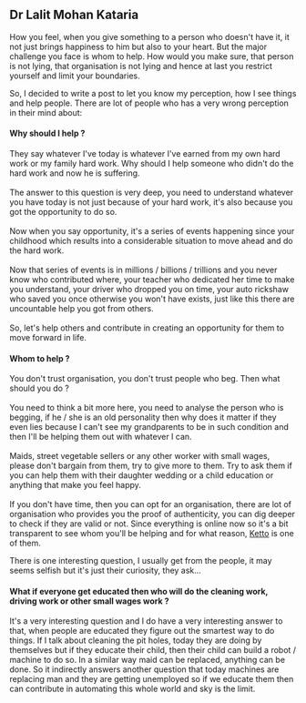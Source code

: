## Dr Lalit Mohan Kataria

<!-- wp:paragraph {"align":"justify","dropCap":true} -->
<p class="has-drop-cap has-text-align-justify">How you feel, when you give something to a person who doesn't have it, it not just brings happiness to him but also to your heart. But the major challenge you face is whom to help. How would you make sure, that person is not lying, that organisation is not lying and hence at last you restrict yourself and limit your boundaries.</p>
<!-- /wp:paragraph -->

<!-- wp:paragraph {"align":"justify"} -->
<p class="has-text-align-justify">So, I decided to write a post to let you know my perception, how I see things and help people. There are lot of people who has a very wrong perception in their mind about:</p>
<!-- /wp:paragraph -->

<!-- wp:more -->
<!--more-->
<!-- /wp:more -->

<!-- wp:heading {"level":4} -->
<h4>Why should I help ?</h4>
<!-- /wp:heading -->

<!-- wp:paragraph {"align":"justify"} -->
<p class="has-text-align-justify">They say whatever I've today is whatever I've earned from my own hard work or my family hard work. Why should I help someone who didn't do the hard work and now he is suffering.<br><br>The answer to this question is very deep, you need to understand whatever you have today is not just because of your hard work, it's also because you got the opportunity to do so.<br><br>Now when you say opportunity, it's a series of events happening since your childhood which results into a considerable situation to move ahead and do the hard work.<br><br>Now that series of events is in millions / billions / trillions and you never know who contributed where, your teacher who dedicated her time to make you understand, your driver who dropped you on time, your auto rickshaw who saved you once otherwise you won't have exists, just like this there are uncountable help you got from others.<br><br>So, let's help others and contribute in creating an opportunity for them to move forward in life.</p>
<!-- /wp:paragraph -->

<!-- wp:heading {"level":4} -->
<h4>Whom to help ?</h4>
<!-- /wp:heading -->

<!-- wp:paragraph {"align":"justify"} -->
<p class="has-text-align-justify">You don't trust organisation, you don't trust people who beg. Then what should you do ?<br><br>You need to think a bit more here,  you need to analyse the person who is begging, if he / she is an old personality then why does it matter if they even lies because I can't see my grandparents to be in such condition and then I'll be helping them out with whatever I can.<br><br>Maids, street vegetable sellers or any other worker with small wages, please don't bargain from them, try to give more to them. Try to ask them if you can help them with their daughter wedding or a child education or anything that make you feel happy.<br><br>If you don't have time, then you can opt for an organisation, there are lot of organisation who provides you the proof of authenticity, you can dig deeper to check if they are valid or not. Since everything is online now so it's a bit transparent to see whom you'll be helping and for what reason, <a href="https://www.ketto.org/new/signin?redirect_uri=%2F%3Futm_source%3Dexternal_Ketto%26utm_medium%3Dgoogle-search%26utm_campaign%3DS14_1001_SALE_BrandVariation_KY_ALL_CLK_IND%26utm_term%3Db_%252Bketto%2520%252Bdonate%26utm_content%3Dhomepage_resp_ad1%26utm_placement%3DKT05_AG_1865_BrandSeed_Donation%26gclid%3DEAIaIQobChMI-uqMiZHa5wIVB7aWCh2ayA7yEAAYASAAEgIpZvD_BwE&amp;as=si">Ketto</a> is one of them.</p>
<!-- /wp:paragraph -->

<!-- wp:paragraph -->
<p>There is one interesting question, I usually get from the people, it may seems selfish but it's just their curiosity, they ask...</p>
<!-- /wp:paragraph -->

<!-- wp:heading {"level":4} -->
<h4>What if everyone get educated then who will do the cleaning work, driving work or other small wages work ?</h4>
<!-- /wp:heading -->

<!-- wp:paragraph {"align":"justify"} -->
<p class="has-text-align-justify">It's a very interesting question and I do have a very interesting answer to that, when people are educated they figure out the smartest way to do things. If I talk about cleaning the pit holes, today they are doing by themselves but if they educate their child, then their child can build a robot / machine to do so. In a similar way maid can be replaced, anything can be done. So it indirectly answers another question that today machines are replacing man and they are getting unemployed so if we educate them then can contribute in automating this whole world and sky is the limit.</p>
<!-- /wp:paragraph -->
